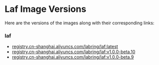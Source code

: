 # Laf Image Versions

Here are the versions of the images along with their corresponding links:

### laf

- [registry.cn-shanghai.aliyuncs.com/labring/laf:latest](https://explore.ggcr.dev/?image=registry.cn-shanghai.aliyuncs.com/labring/laf:latest)
- [registry.cn-shanghai.aliyuncs.com/labring/laf:v1.0.0-beta.10](https://explore.ggcr.dev/?image=registry.cn-shanghai.aliyuncs.com/labring/laf:v1.0.0-beta.10)
- [registry.cn-shanghai.aliyuncs.com/labring/laf:v1.0.0-beta.9](https://explore.ggcr.dev/?image=registry.cn-shanghai.aliyuncs.com/labring/laf:v1.0.0-beta.9)


